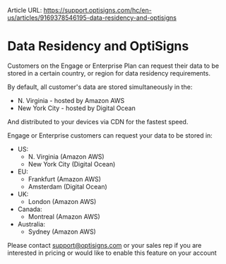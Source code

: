 Article URL: https://support.optisigns.com/hc/en-us/articles/9169378546195-data-residency-and-optisigns

# Data Residency and OptiSigns

Customers on the Engage or Enterprise Plan can request their data to be stored
in a certain country, or region for data residency requirements.

By default, all customer's data are stored simultaneously in the:

  * N. Virginia - hosted by Amazon AWS
  * New York City - hosted by Digital Ocean

And distributed to your devices via CDN for the fastest speed.

Engage or Enterprise customers can request your data to be stored in:

  * US: 
    * N. Virginia (Amazon AWS)
    * New York City (Digital Ocean)
  * EU: 
    * Frankfurt (Amazon AWS)
    * Amsterdam (Digital Ocean)
  * UK: 
    * London (Amazon AWS)
  * Canada: 
    * Montreal (Amazon AWS)
  * Australia: 
    * Sydney (Amazon AWS)

Please contact [support@optisigns.com](mailto:support@optisigns.com) or your
sales rep if you are interested in pricing or would like to enable this
feature on your account

